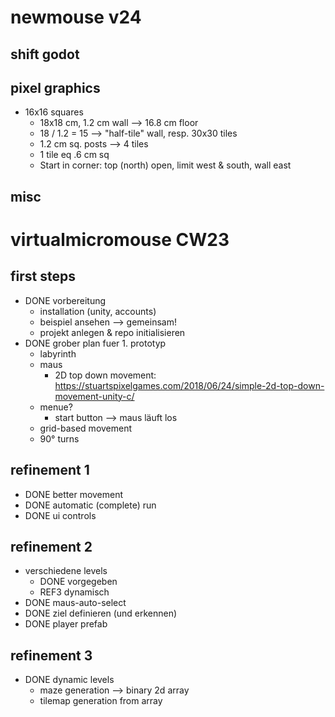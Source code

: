 # newmouse v24
## shift godot
## pixel graphics
- 16x16 squares
  - 18x18 cm, 1.2 cm wall --> 16.8 cm floor
  - 18 / 1.2 = 15 --> "half-tile" wall, resp. 30x30 tiles
  - 1.2 cm sq. posts --> 4 tiles
  - 1 tile eq .6 cm sq
  - Start in corner: top (north) open, limit west & south, wall east
## misc


# virtualmicromouse CW23

## first steps
- DONE vorbereitung
  - installation (unity, accounts)
  - beispiel ansehen --> gemeinsam!
  - projekt anlegen & repo initialisieren
- DONE grober plan fuer 1. prototyp
  - labyrinth
  - maus
    - 2D top down movement: https://stuartspixelgames.com/2018/06/24/simple-2d-top-down-movement-unity-c/
  - menue?
    - start button --> maus läuft los
  - grid-based movement
  - 90° turns

## refinement 1
- DONE better movement
- DONE automatic (complete) run
- DONE ui controls

## refinement 2
- verschiedene levels
  - DONE vorgegeben
  - REF3 dynamisch
- DONE maus-auto-select
- DONE ziel definieren (und erkennen)
- DONE player prefab

## refinement 3
- DONE dynamic levels
  - maze generation --> binary 2d array
  - tilemap generation from array

